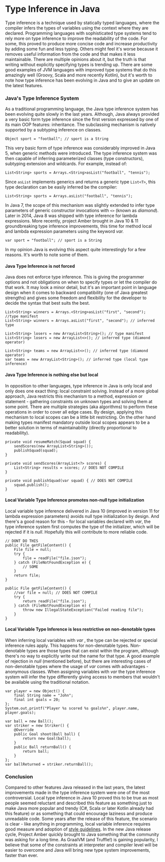 # Type Inference in Java

Type inference is a technique used by statically typed languages, where the compiler infers the types of variables using the context where they are declared. Programming languages with sophisticated type systems tend to rely more on type inference to improve the readability of the code. For some, this proved to produce more concise code and increase productivity by adding some fun and less typing. Others might feel it's worse because it removes useful information from the code and that makes it less maintainable. There are multiple opinions about it, but the truth is that writing without explicitly specifying types is trending up. There are some good examples of JVM languages with improved type systems that do this amazingly well \(Groovy, Scala and more recently Kotlin\), but it's worth to note how type inference has been evolving in Java and to give an update on the latest features.

### Java's Type Inference System

As a traditional programming language, the Java type inference system has been evolving quite slowly in the last years. Although, Java always provided a very basic form type inference since the first version expressed by one of its main OOP features: inheritance. The subclassing mechanism is natively supported by a subtyping inference on classes.

```text
Object sport = "football"; // sport is a String
```

This very basic form of type inference was considerably improved in Java 5, when generic methods were introduced. The type inference system was then capable of inferring parameterized classes \(type constructors\), subtyping extension and wildcards. For example, instead of:

```text
List<String> sports = Arrays.<String>asList("football", "tennis");
```

Since `asList` implements generics and returns a generic type `List<T>`, this type declaration can be easily inferred be the compiler:

```text
List<String> sports = Arrays.asList("football", "tennis");
```

In Java 7, the scope of this mechanism was slightly extended to infer type parameters of generic constructor invocations with `<>` \(known as _diamond_\). Later in 2014, Java 8 was shipped with type inference for lambda expressions. More recently, project Amber brought in Java 10 & 11 groundbreaking type inference improvements, this time for method local and lambda expression parameters using the keyword _var._ 

```text
var sport = "football"; // sport is a String
```

In my opinion Java is evolving this aspect quite interestingly for a few reasons. It's worth to note some of them.

#### Java Type Inference is not forced

Java does not enforce type inference. This is giving the programmer options and not obligations on when to specify types or let the compiler do that work. It may look a minor detail, but it's an important point in language design when it comes to backward compatibility \(one of Java greatest strengths\) and gives some freedom and flexibility for the developer to decide the syntax that best suits the best.

```text
List<String> winners = Arrays.<String>asList("first", "second"); //type manifest
List<String> winners = Arrays.asList("first", "second"); // inferred type
```

```text
List<String> losers = new ArrayList<String>(); // type manifest
List<String> losers = new ArrayList<>(); // inferred type (diamond operator)
```

```text
List<String> teams = new ArrayList<>(); // inferred type (diamond operator)
var teams = new ArrayList<String>(); // inferred type (local type inference)
```

#### Java Type Inference is nothing else but local

In opposition to other languages, type inference in Java is only local and only does one exact thing: local constraint solving. Instead of a more global approach, Java restricts this mechanism to a method, expression or statement - gathering constraints on unknown types and solving them at some point. There are multiple strategies \(aka algorithms\) to perform these operations in order to cover all edge cases. By design, applying this mechanism to local scopes can be a little bit restricting. On the other hand making types manifest mandatory outside local scopes appears to be a better solution in terms of maintainability \(directly proportional to readability\).

```text
private void resumeMatch(Squad squad) {
    sendScores(new ArrayList<String>());
    publishSquad(squad);
}

private void sendScores(ArrayList<?> scores) {
    List<String> results = scores; // DOES NOT COMPILE
}

private void publishSquad(var squad) { // DOES NOT COMPILE
    squad.publish();
}
```

#### Local Variable Type Inference promotes non-null type initialization

Local variable type inference delivered in Java 10 \(improved in version 11 for lambda expression parameters\) avoids null type initialization by design. And there's a good reason for this - for local variables declared with _var_, the type inference system first computes the type of the initializer, which will be rejected if it is _null_. Hopefully this will contribute to more reliable code.

```text
// DONT DO THIS
public File getFileContent() {
    File file = null;
    try {
        file = readFile("file.json");
    } catch (FileNotFoundException e) {
        // SOME
    }
    return file;
}
```

```text
public File getFileContent() {
    //var file = null; // DOES NOT COMPILE
    try {
        return readFile("file.json");
    } catch (FileNotFoundException e) {
        throw new IllegalStateException("Failed reading file");
    }
}
```

#### Local Variable Type Inference is less restrictive on non-denotable types

When inferring local variables with _var_ , the type can be rejected or special inference rules apply. This happens for non-denotable types. Non-denotable types are those types that can exist within the program, although there's no way to explicitly write out the name for that type. A good example of rejection in _null_ \(mentioned before\), but there are interesting cases of non-denotable types where the usage of _var_ comes with advantages - anonymous classes. When assigning variables with _var_ the type inference system will infer the type differently giving access to members that wouldn't be available using the traditional notation.

```text
var player = new Object() {
    final String name = "John";
    final int goals = 20;
};
System.out.printf("Player %s scored %s goals%n", player.name, player.goals);
```

```text
var ball = new Ball();
var striker = new Striker() {
    @Override
    public Goal shoot(Ball ball) {
        return new Goal(ball);
    }
    public Ball returnBall() {
        return ball;
    }
};
var ballReturned = striker.returnBall();
```

### Conclusion

Compared to other features Java released in the last years, the latest improvements made in the type inference system were one of the most controversial. Local type inference in Java 10 proved this to be true as most people seemed reluctant and described this feature as something just to make Java more popular and trendy \(C\#, Scala or later Kotlin already had this feature\) or as something that could encourage laziness and produce unreadable code. Some years after the release of this feature, the scenario is clear - like anything in programming, local variable inference requires good measure and adoption of [style guidelines](https://openjdk.java.net/projects/amber/LVTIstyle.html).  In the new Java release cycle, Project Amber quickly brought to Java something that the community was asking for a long time. As GraalVM \(and Truffle!\) is gaining popularity, I believe that some of the constraints at interpreter and compiler level will be easier to overcome and Java will bring new type system improvements, faster than ever.

